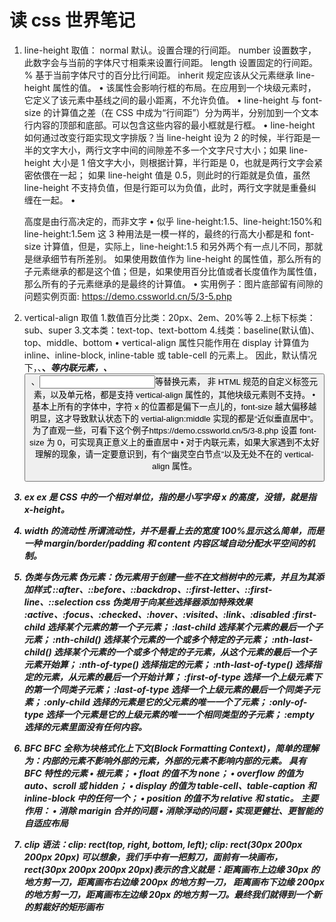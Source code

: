 # 读 css 世界笔记

1. line-height
   取值：
   normal 默认。设置合理的行间距。
   number 设置数字，此数字会与当前的字体尺寸相乘来设置行间距。
   length 设置固定的行间距。
   % 基于当前字体尺寸的百分比行间距。
   inherit 规定应该从父元素继承 line-height 属性的值。
   • 该属性会影响行框的布局。在应用到一个块级元素时，它定义了该元素中基线之间的最小距离，不允许负值。
   • line-height 与 font-size 的计算值之差（在 CSS 中成为“行间距”）分为两半，分别加到一个文本行内容的顶部和底部。可以包含这些内容的最小框就是行框。
   • line-height 如何通过改变行距实现文字排版？当 line-height 设为 2 的时候，半行距是一半的文字大小，两行文字中间的间隙差不多一个文字尺寸大小；如果 line-height 大小是 1 倍文字大小，则根据计算，半行距是 0，也就是两行文字会紧密依偎在一起；
   如果 line-height 值是 0.5，则此时的行距就是负值，虽然 line-height 不支持负值，但是行距可以为负值，此时，两行文字就是重叠纠缠在一起。
   • <div>高度是由行高决定的，而非文字
   • 似乎 line-height:1.5、line-height:150%和 line-height:1.5em 这 3 种用法是一模一样的，最终的行高大小都是和 font-size 计算值，但是，实际上，line-height:1.5 和另外两个有一点儿不同，那就是继承细节有所差别。
   如果使用数值作为 line-height 的属性值，那么所有的子元素继承的都是这个值；但是，如果使用百分比值或者长度值作为属性值，那么所有的子元素继承的是最终的计算值。
   • 实用例子：图片底部留有间隙的问题实例页面: https://demo.cssworld.cn/5/3-5.php

2. vertical-align
   取值 1.数值百分比类：20px、2em、20%等 2.上标下标类：sub、super 3.文本类：text-top、text-bottom 4.线类：baseline(默认值)、top、middle、bottom
   • vertical-align 属性只能作用在 display 计算值为 inline、inline-block, inline-table 或 table-cell 的元素上。
   因此，默认情况下，<span>、<strong>、<em>等内联元素，<img>、<button>、<input>等替换元素，
   非 HTML 规范的自定义标签元素，以及<td>单元格，都是支持 vertical-align 属性的，其他块级元素则不支持。
   • 基本上所有的字体中，字符 x 的位置都是偏下一点儿的，font-size 越大偏移越明显，这才导致默认状态下的 vertial-align:middle 实现的都是“近似垂直居中”。为了直观一些，可看下这个例子https://demo.cssworld.cn/5/3-8.php
   设置 font-size 为 0，可实现真正意义上的垂直居中
   • 对于内联元素，如果大家遇到不太好理解的现象，请一定要意识到，有个“幽灵空白节点”以及无处不在的 vertical-align 属性。

3. ex
   ex 是 CSS 中的一个相对单位，指的是小写字母 x 的高度，没错，就是指 x-height。

4. width 的流动性
   所谓流动性，并不是看上去的宽度 100%显示这么简单，而是一种 margin/border/padding 和 content 内容区域自动分配水平空间的机制。

5. 伪类与伪元素
   伪元素：伪元素用于创建一些不在文档树中的元素，并且为其添加样式
   ::after、::before、::backdrop、::first-letter、::first-line、::selection
   css 伪类用于向某些选择器添加特殊效果
   :active、:focus、:checked、:hover、:visited、:link、:disabled
   :first-child 选择某个元素的第一个子元素；
   :last-child 选择某个元素的最后一个子元素；
   :nth-child() 选择某个元素的一个或多个特定的子元素；
   :nth-last-child() 选择某个元素的一个或多个特定的子元素，从这个元素的最后一个子元素开始算；
   :nth-of-type() 选择指定的元素；
   :nth-last-of-type() 选择指定的元素，从元素的最后一个开始计算；
   :first-of-type 选择一个上级元素下的第一个同类子元素；
   :last-of-type 选择一个上级元素的最后一个同类子元素；
   :only-child 选择的元素是它的父元素的唯一一个了元素；
   :only-of-type 选择一个元素是它的上级元素的唯一一个相同类型的子元素；
   :empty 选择的元素里面没有任何内容。

6. BFC
   BFC 全称为块格式化上下文(Block Formatting Context)，简单的理解为：内部的元素不影响外部的元素，外部的元素不影响内部的元素。
   具有 BFC 特性的元素
   • <html>根元素；
   • float 的值不为 none；
   • overflow 的值为 auto、scroll 或 hidden；
   • display 的值为 table-cell、table-caption 和 inline-block 中的任何一个；
   • position 的值不为 relative 和 static。
   主要作用：
   • 消除 marigin 合并的问题
   • 消除浮动的问题
   • 实现更健壮、更智能的自适应布局

7. clip
   语法：clip: rect(top, right, bottom, left);
   clip: rect(30px 200px 200px 20px)
   可以想象，我们手中有一把剪刀，面前有一块画布，rect(30px 200px 200px 20px)表示的含义就是：距离画布上边缘 30px 的地方剪一刀，距离画布右边缘 200px 的地方剪一刀，
   距离画布下边缘 200px 的地方剪一刀，距离画布左边缘 20px 的地方剪一刀。最终我们就得到一个新的剪裁好的矩形画布
